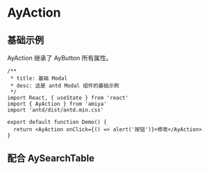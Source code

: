 # AyAction

## 基础示例

AyAction 继承了 AyButton 所有属性。

```tsx
/**
 * title: 基础 Modal
 * desc: 这是 antd Modal 组件的基础示例
 */
import React, { useState } from 'react'
import { AyAction } from 'amiya'
import 'antd/dist/antd.min.css'

export default function Demo() {
  return <AyAction onClick={() => alert('按钮')}>修改</AyAction>
}
```

## 配合 AySearchTable

<code src="./Table/Demo.tsx" />
